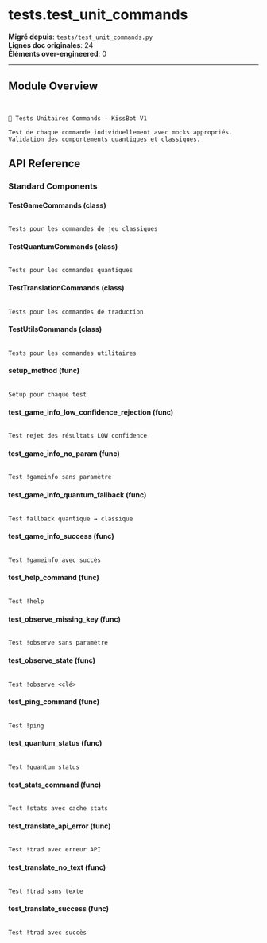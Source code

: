 # tests.test_unit_commands

**Migré depuis**: `tests/test_unit_commands.py`  
**Lignes doc originales**: 24  
**Éléments over-engineered**: 0  

---

## Module Overview

```text


🧪 Tests Unitaires Commands - KissBot V1

Test de chaque commande individuellement avec mocks appropriés.
Validation des comportements quantiques et classiques.

```

## API Reference

### Standard Components

#### TestGameCommands (class)

```text

Tests pour les commandes de jeu classiques

```

#### TestQuantumCommands (class)

```text

Tests pour les commandes quantiques

```

#### TestTranslationCommands (class)

```text

Tests pour les commandes de traduction

```

#### TestUtilsCommands (class)

```text

Tests pour les commandes utilitaires

```

#### setup_method (func)

```text

Setup pour chaque test

```

#### test_game_info_low_confidence_rejection (func)

```text

Test rejet des résultats LOW confidence

```

#### test_game_info_no_param (func)

```text

Test !gameinfo sans paramètre

```

#### test_game_info_quantum_fallback (func)

```text

Test fallback quantique → classique

```

#### test_game_info_success (func)

```text

Test !gameinfo avec succès

```

#### test_help_command (func)

```text

Test !help

```

#### test_observe_missing_key (func)

```text

Test !observe sans paramètre

```

#### test_observe_state (func)

```text

Test !observe <clé>

```

#### test_ping_command (func)

```text

Test !ping

```

#### test_quantum_status (func)

```text

Test !quantum status

```

#### test_stats_command (func)

```text

Test !stats avec cache stats

```

#### test_translate_api_error (func)

```text

Test !trad avec erreur API

```

#### test_translate_no_text (func)

```text

Test !trad sans texte

```

#### test_translate_success (func)

```text

Test !trad avec succès

```
